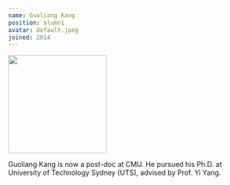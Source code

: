 ```yaml
---
name: Guoliang Kang
position: alumni
avatar: default.jpeg
joined: 2014
---
```


<img width="200" src="{{site.baseurl}}/images/people/{{page.avatar}}" data-action="zoom">
<!--<i class="fa fa-envelope-o"></i> `zhongwen.s.xu@gmail.com`-->


Guoliang Kang is now a post-doc at CMU. He pursued his Ph.D. at University of Technology Sydney (UTS), advised by Prof. Yi Yang.
